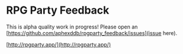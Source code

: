 # RPG Party Feedback

This is alpha quality work in progress! Please open an [https://github.com/aphexddb/rpgparty_feedback/issues](issue here).

[http://rpgparty.app/](http://rpgparty.app/)
